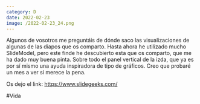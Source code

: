 ```yaml
--- 
category: D 
date: 2022-02-23 
image: /2022-02-23_24.png 
--- 
```


Algunos de vosotros me preguntáis de dónde saco las visualizaciones de algunas de las diapos que os comparto. Hasta ahora he utilizado mucho SlideModel, pero este finde he descubierto esta que os comparto, que me ha dado muy buena pinta. Sobre todo el panel vertical de la izda, que ya es por sí mismo una ayuda inspiradora de tipo de gráficos. Creo que probaré un mes a ver si merece la pena. 

Os dejo el link: https://www.slidegeeks.com/

#Vida